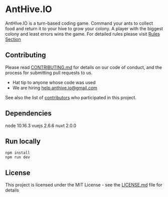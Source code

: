 # AntHive.IO

AntHIve.IO is a turn-based coding game. Command your ants to collect food and return it to your hive to grow your colony. A player with the biggest colony and least errors wins the game. For detailed rules please visit [Rules Section ](https://anthive.io/rules/)

## Contributing

Please read [CONTRIBUTING.md](CONTRIBUTING.md) for details on our code of conduct, and the process for submitting pull requests to us.

* Hat tip to anyone whose code was used
* We are hiring help.anthive.io@gmail.com

See also the list of [contributors](https://github.com/anthive/io/contributors) who participated in this project.

## Dependencies
node 10.16.3
vuejs 2.6.6
nuxt 2.0.0

## Run locally
```
npm install
npm run dev
```

## License

This project is licensed under the MIT License - see the [LICENSE.md](LICENSE.md) file for details
